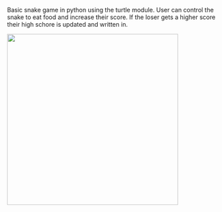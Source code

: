 Basic snake game in python using the turtle module.
User can control the snake to eat food and increase their score.
If the loser gets a higher score their high schore is updated and 
written in. 

<img src="https://github.com/YAREMAG/Snake-Game/blob/main/Screen%20Recording%202021-10-27%20at%2011.14.46%20AM.gif" width="400" height="400">
